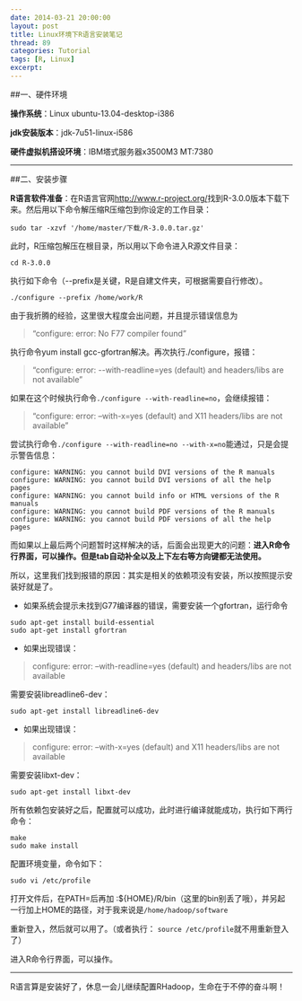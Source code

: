 ```yaml
---
date: 2014-03-21 20:00:00
layout: post
title: Linux环境下R语言安装笔记
thread: 89
categories: Tutorial
tags: [R, Linux]
excerpt: 
---
```


##一、硬件环境

**操作系统**：Linux ubuntu-13.04-desktop-i386

**jdk安装版本**：jdk-7u51-linux-i586

**硬件虚拟机搭设环境**：IBM塔式服务器x3500M3 MT:7380

----

##二、安装步骤

**R语言软件准备**：在R语言官网<http://www.r-project.org/>找到R-3.0.0版本下载下来。然后用以下命令解压缩R压缩包到你设定的工作目录：

```
sudo tar -xzvf '/home/master/下载/R-3.0.0.tar.gz'
```

此时，R压缩包解压在根目录，所以用以下命令进入R源文件目录：

```
cd R-3.0.0
```

执行如下命令（--prefix是关键，R是自建文件夹，可根据需要自行修改）。

```
./configure --prefix /home/work/R
```

由于我折腾的经验，这里很大程度会出问题，并且提示错误信息为

>“configure: error: No F77 compiler found”

执行命令yum install gcc-gfortran解决。再次执行./configure，报错：

>“configure: error: --with-readline=yes (default) and headers/libs are not available”

如果在这个时候执行命令`./configure --with-readline=no`，会继续报错：

>“configure: error: –with-x=yes (default) and X11 headers/libs are not available”

尝试执行命令`./configure --with-readline=no --with-x=no`能通过，只是会提示警告信息：

```
configure: WARNING: you cannot build DVI versions of the R manuals
configure: WARNING: you cannot build DVI versions of all the help pages
configure: WARNING: you cannot build info or HTML versions of the R manuals
configure: WARNING: you cannot build PDF versions of the R manuals
configure: WARNING: you cannot build PDF versions of all the help pages
```

而如果以上最后两个问题暂时这样解决的话，后面会出现更大的问题：**进入R命令行界面，可以操作。但是tab自动补全以及上下左右等方向键都无法使用。**

所以，这里我们找到报错的原因：其实是相关的依赖项没有安装，所以按照提示安装好就是了。

 * 如果系统会提示未找到G77编译器的错误，需要安装一个gfortran，运行命令

```
sudo apt-get install build-essential
sudo apt-get install gfortran
```

 * 如果出现错误：
 
>configure: error: –with-readline=yes (default) and headers/libs are not available

需要安装libreadline6-dev：

```
sudo apt-get install libreadline6-dev
```

* 如果出现错误：

>configure: error: –with-x=yes (default) and X11 headers/libs are not available

需要安装libxt-dev：

```
sudo apt-get install libxt-dev
```

所有依赖包安装好之后，配置就可以成功，此时进行编译就能成功，执行如下两行命令：

```
make
sudo make install
```

配置环境变量，命令如下：

```
sudo vi /etc/profile
```

打开文件后，在PATH=后再加 :${HOME}/R/bin（这里的bin别丢了哦），并另起一行加上HOME的路径，对于我来说是`/home/hadoop/software`


重新登入，然后就可以用了。（或者执行： `source /etc/profile`就不用重新登入了）

进入R命令行界面，可以操作。

----

R语言算是安装好了，休息一会儿继续配置RHadoop，生命在于不停的奋斗啊！